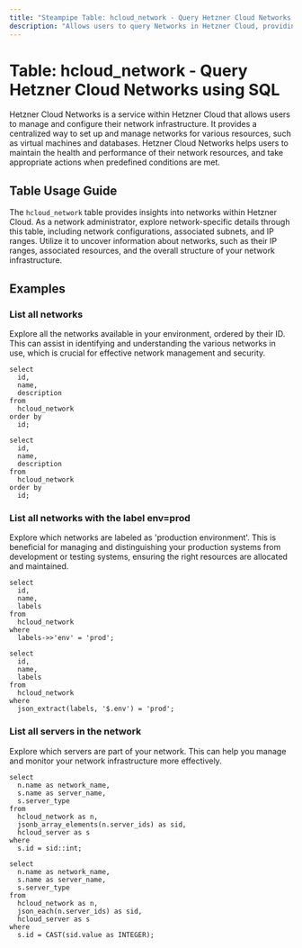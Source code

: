 ```yaml
---
title: "Steampipe Table: hcloud_network - Query Hetzner Cloud Networks using SQL"
description: "Allows users to query Networks in Hetzner Cloud, providing insights into the network infrastructure and configurations."
---
```


# Table: hcloud_network - Query Hetzner Cloud Networks using SQL

Hetzner Cloud Networks is a service within Hetzner Cloud that allows users to manage and configure their network infrastructure. It provides a centralized way to set up and manage networks for various resources, such as virtual machines and databases. Hetzner Cloud Networks helps users to maintain the health and performance of their network resources, and take appropriate actions when predefined conditions are met.

## Table Usage Guide

The `hcloud_network` table provides insights into networks within Hetzner Cloud. As a network administrator, explore network-specific details through this table, including network configurations, associated subnets, and IP ranges. Utilize it to uncover information about networks, such as their IP ranges, associated resources, and the overall structure of your network infrastructure.

## Examples

### List all networks
Explore all the networks available in your environment, ordered by their ID. This can assist in identifying and understanding the various networks in use, which is crucial for effective network management and security.

```sql+postgres
select
  id,
  name,
  description
from
  hcloud_network
order by
  id;
```

```sql+sqlite
select
  id,
  name,
  description
from
  hcloud_network
order by
  id;
```

### List all networks with the label env=prod
Explore which networks are labeled as 'production environment'. This is beneficial for managing and distinguishing your production systems from development or testing systems, ensuring the right resources are allocated and maintained.

```sql+postgres
select
  id,
  name,
  labels
from
  hcloud_network
where
  labels->>'env' = 'prod';
```

```sql+sqlite
select
  id,
  name,
  labels
from
  hcloud_network
where
  json_extract(labels, '$.env') = 'prod';
```

### List all servers in the network
Explore which servers are part of your network. This can help you manage and monitor your network infrastructure more effectively.

```sql+postgres
select
  n.name as network_name,
  s.name as server_name,
  s.server_type
from
  hcloud_network as n,
  jsonb_array_elements(n.server_ids) as sid,
  hcloud_server as s
where
  s.id = sid::int;
```

```sql+sqlite
select
  n.name as network_name,
  s.name as server_name,
  s.server_type
from
  hcloud_network as n,
  json_each(n.server_ids) as sid,
  hcloud_server as s
where
  s.id = CAST(sid.value as INTEGER);
```